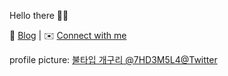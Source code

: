 Hello there 👋🏼

📝 [Blog](https://kyg.kr/blog) | ✉️ [Connect with me](https://kyg.kr/issues) 

profile picture: [불타입 개구리 @7HD3M5L4@Twitter](https://twitter.com/7HD3M5L4)
